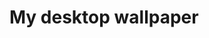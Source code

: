 <!--
 * @Author: “龚建勋” 985790484@qq.com
 * @Date: 2022-05-13 10:54:40
 * @LastEditors: “龚建勋” 985790484@qq.com
 * @LastEditTime: 2022-05-13 11:09:07
 * @FilePath: /壁纸图片/README.md
 * @Description: 这是默认设置,请设置`customMade`, 打开koroFileHeader查看配置 进行设置: https://github.com/OBKoro1/koro1FileHeader/wiki/%E9%85%8D%E7%BD%AE
-->
# My desktop wallpaper